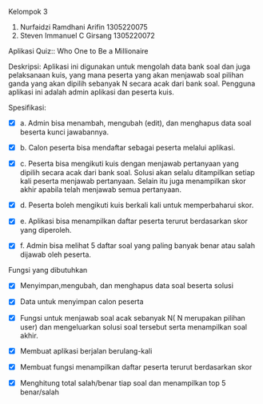 Kelompok 3
1. Nurfaidzi Ramdhani Arifin 1305220075
2. Steven Immanuel C Girsang 1305220072

Aplikasi Quiz:: Who One to Be a Millionaire

Deskripsi: Aplikasi ini digunakan untuk mengolah data bank soal dan juga pelaksanaan kuis, yang mana peserta yang akan menjawab soal pilihan ganda yang akan dipilih sebanyak N secara acak dari bank soal. Pengguna aplikasi ini adalah admin aplikasi dan peserta kuis.

Spesifikasi:

- [x] a. Admin bisa menambah, mengubah (edit), dan menghapus data soal beserta kunci jawabannya.

- [x] b. Calon peserta bisa mendaftar sebagai peserta melalui aplikasi.
	
- [x] c. Peserta bisa mengikuti kuis dengan menjawab pertanyaan yang dipilih secara acak dari bank soal. Solusi akan selalu ditampilkan setiap kali peserta menjawab pertanyaan. Selain itu juga menampilkan skor akhir apabila telah menjawab semua pertanyaan.

- [x] d. Peserta boleh mengikuti kuis berkali kali untuk memperbaharui skor.
	
- [x] e. Aplikasi bisa menampilkan daftar peserta terurut berdasarkan skor yang diperoleh.
	
- [x] f. Admin bisa melihat 5 daftar soal yang paling banyak benar atau salah dijawab oleh peserta.


Fungsi yang dibutuhkan

- [x] Menyimpan,mengubah, dan menghapus data soal beserta solusi
- [x] Data untuk menyimpan calon peserta
- [x] Fungsi untuk menjawab soal acak sebanyak N( N merupakan pilihan user) dan mengeluarkan solusi soal tersebut serta menampilkan soal akhir.
- [x] Membuat aplikasi berjalan berulang-kali
- [x] Membuat fungsi menampilkan daftar peserta terurut berdasarkan skor
- [x] Menghitung total salah/benar tiap soal dan menampilkan top 5 benar/salah
	
